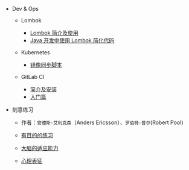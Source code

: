 - Dev & Ops

  - Lombok
  
    - [Lombok 简介及使用](lombok/lombok-1.md)
    - [Java 开发中使用 Lombok 简化代码](lombok/lombok-2.md)

  - Kubernetes 
    
    - [镜像同步脚本](kubernetes/sync-scripts.md)

  - GitLab CI
  
    - [简介及安装](gitlab-ci/gitlab-ci-1.md)
    - [入门篇](gitlab-ci/gitlab-ci-2.md)

- 刻意练习

    - 作者：`安德斯·艾利克森`（Anders Ericsson）、`罗伯特·普尔`(Robert Pool)
    
    - [有目的的练习](book/peak.md)
    
    - [大脑的适应能力]()
    
    - [心理表征]()
